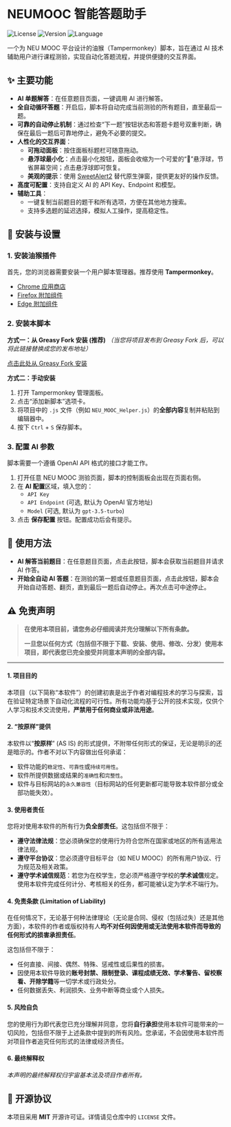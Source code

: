# NEUMOOC 智能答题助手

![License](https://img.shields.io/badge/license-MIT-blue.svg)
![Version](https://img.shields.io/badge/version-1.5.1-brightgreen.svg)
![Language](https://img.shields.io/badge/language-JavaScript-yellow.svg)

一个为 NEU MOOC 平台设计的油猴（Tampermonkey）脚本，旨在通过 AI 技术辅助用户进行课程测验，实现自动化答题流程，并提供便捷的交互界面。


## ✨ 主要功能

- **AI 单题解答**：在任意题目页面，一键调用 AI 进行解答。
- **全自动循环答题**：开启后，脚本将自动完成当前测验的所有题目，直至最后一题。
- **可靠的自动停止机制**：通过检查“下一题”按钮状态和答题卡题号双重判断，确保在最后一题后可靠地停止，避免不必要的提交。
- **人性化的交互界面**：
  - **可拖动面板**：按住面板标题栏可随意拖动。
  - **悬浮球最小化**：点击最小化按钮，面板会收缩为一个可爱的“🤖”悬浮球，节省屏幕空间；点击悬浮球即可恢复。
  - **美观的提示**：使用 [SweetAlert2](https://sweetalert2.github.io/) 替代原生弹窗，提供更友好的操作反馈。
- **高度可配置**：支持自定义 AI 的 API Key、Endpoint 和模型。
- **辅助工具**：
  - 一键复制当前题目的题干和所有选项，方便在其他地方搜索。
  - 支持多选题的延迟选择，模拟人工操作，提高稳定性。

## 🚀 安装与设置

### 1. 安装油猴插件

首先，您的浏览器需要安装一个用户脚本管理器。推荐使用 **Tampermonkey**。

- [Chrome 应用商店](https://chrome.google.com/webstore/detail/tampermonkey/dhdgffkkebhmkfjojejmpbldmpobfkfo)
- [Firefox 附加组件](https://addons.mozilla.org/en-US/firefox/addon/tampermonkey/)
- [Edge 附加组件](https://microsoftedge.microsoft.com/addons/detail/tampermonkey/iikmkjmpaadaobahmlepeloendndfphd)

### 2. 安装本脚本

**方式一：从 Greasy Fork 安装 (推荐)**
*（当您将项目发布到 Greasy Fork 后，可以将此链接替换成您的发布地址）*

[点击此处从 Greasy Fork 安装](https://greasyfork.org/zh-CN/)

**方式二：手动安装**
1.  打开 Tampermonkey 管理面板。
2.  点击“添加新脚本”选项卡。
3.  将项目中的 `.js` 文件（例如 `NEU_MOOC_Helper.js`）的**全部内容**复制并粘贴到编辑器中。
4.  按下 `Ctrl` + `S` 保存脚本。

### 3. 配置 AI 参数

脚本需要一个遵循 OpenAI API 格式的接口才能工作。

1.  打开任意 NEU MOOC 测验页面，脚本的控制面板会出现在页面右侧。
2.  在 **AI 配置**区域，填入您的：
    - `API Key`
    - `API Endpoint` (可选, 默认为 OpenAI 官方地址)
    - `Model` (可选, 默认为 `gpt-3.5-turbo`)
3.  点击 **保存配置** 按钮。配置成功后会有提示。

## 📖 使用方法

- **AI 解答当前题目**：在任意题目页面，点击此按钮，脚本会获取当前题目并请求 AI 作答。
- **开始全自动 AI 答题**：在测验的第一题或任意题目页面，点击此按钮，脚本会开始自动答题、翻页，直到最后一题后自动停止。再次点击可中途停止。

## ⚠️ 免责声明

> **在使用本项目前，请您务必仔细阅读并充分理解以下所有条款。**
> 
> **一旦您以任何方式（包括但不限于下载、安装、使用、修改、分发）使用本项目，即代表您已完全接受并同意本声明的全部内容。**

---

#### 1. 项目目的
本项目（以下简称“本软件”）的创建初衷是出于作者对编程技术的学习与探索，旨在验证特定场景下自动化流程的可行性。所有功能均基于公开的技术实现，仅供个人学习和技术交流使用，**严禁用于任何商业或非法用途**。

#### 2. “按原样”提供
本软件以“**按原样**” (AS IS) 的形式提供，不附带任何形式的保证，无论是明示的还是暗示的。作者不对以下内容做出任何承诺：
- 软件功能的`稳定性`、`可靠性`或`持续可用性`。
- 软件所提供数据或结果的`准确性`和`完整性`。
- 软件与目标网站的`永久兼容性`（目标网站的任何更新都可能导致本软件部分或全部功能失效）。

#### 3. 使用者责任
您将对使用本软件的所有行为**负全部责任**。这包括但不限于：
- **遵守法律法规**：您必须确保您的使用行为符合您所在国家或地区的所有适用法律法规。
- **遵守平台协议**：您必须遵守目标平台（如 NEU MOOC）的所有用户协议、行为规范及相关政策。
- **遵守学术诚信规范**：若您为在校学生，您必须严格遵守学校的**学术诚信**规定。使用本软件完成任何计分、考核相关的任务，都可能被认定为学术不端行为。

#### 4. 免责条款 (Limitation of Liability)
在任何情况下，无论基于何种法律理论（无论是合同、侵权（包括过失）还是其他方面），本软件的作者或版权持有人**均不对任何因使用或无法使用本软件而导致的任何形式的损害承担责任**。

这包括但不限于：
* 任何直接、间接、偶然、特殊、惩戒性或后果性的损害。
* 因使用本软件导致的**账号封禁、限制登录、课程成绩无效、学术警告、留校察看、开除学籍**等一切学术或行政处分。
* 任何数据丢失、利润损失、业务中断等商业或个人损失。

#### 5. 风险自负
您的使用行为即代表您已充分理解并同意，您将**自行承担**使用本软件可能带来的一切风险，包括但不限于上述条款中提到的所有风险。您承诺，不会因使用本软件而对项目作者追究任何形式的法律或经济责任。

#### 6. 最终解释权
*本声明的最终解释权归宇宙基本法及项目作者所有。*

## 📄 开源协议

本项目采用 **MIT** 开源许可证。详情请见仓库中的 `LICENSE` 文件。

